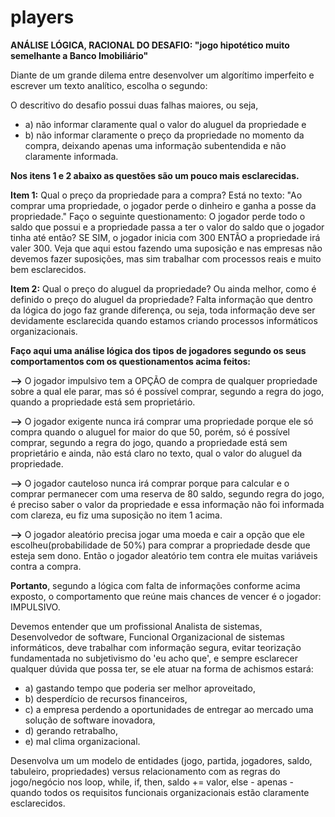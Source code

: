 # players

**ANÁLISE LÓGICA, RACIONAL DO DESAFIO: "jogo hipotético muito semelhante a Banco Imobiliário"**

Diante de um grande dilema entre desenvolver um algorítimo imperfeito e escrever um texto analítico, escolha o segundo:

O descritivo do desafio possui duas falhas maiores, ou seja, 
* a) não informar claramente qual o valor do aluguel da propriedade e 
* b) não informar claramente o preço da propriedade no momento da compra, deixando apenas uma informação subentendida e não claramente informada. 

**Nos itens 1 e 2 abaixo as questões são um pouco mais esclarecidas.**

**Item 1:**
Qual o preço da propriedade para a compra?
Está no texto: "Ao comprar uma propriedade, o jogador perde o dinheiro e ganha a posse da propriedade."
Faço o seguinte questionamento: O jogador perde todo o saldo que possui e a propriedade passa a ter o valor do saldo que o jogador tinha até então? SE SIM, o jogador inicia com 300 ENTÃO a propriedade irá valer 300.
Veja que aqui estou fazendo uma suposição e nas empresas não devemos fazer suposições, mas sim trabalhar com processos reais e muito bem esclarecidos.

**Item 2:**
Qual o preço do aluguel da propriedade? Ou ainda melhor, como é definido o preço do aluguel da propriedade?
Falta informação que dentro da lógica do jogo faz grande diferença, ou seja, toda informação deve ser devidamente esclarecida quando estamos criando processos informáticos organizacionais.

**Faço aqui uma análise lógica dos tipos de jogadores segundo os seus comportamentos com os questionamentos acima feitos:**

**-->** O jogador impulsivo tem a OPÇÃO de compra de qualquer propriedade sobre a qual ele parar, mas só é possível comprar, segundo a regra do jogo, quando a propriedade está sem proprietário.

**-->** O jogador exigente nunca irá comprar uma propriedade porque ele só compra quando o aluguel for maior do que 50, porém, só é possível comprar, segundo a regra do jogo, quando a propriedade está sem proprietário e ainda, não está claro no texto, qual o valor do aluguel da propriedade.

**-->** O jogador cauteloso nunca irá comprar porque para calcular e o comprar permanecer com uma reserva de 80 saldo, segundo regra do jogo, é preciso saber o valor da propriedade e essa informação não foi informada com clareza, eu fiz uma suposição no item 1 acima.

**-->** O jogador aleatório precisa jogar uma moeda e cair a opção que ele escolheu(probabilidade de 50%) para comprar a propriedade desde que esteja sem dono. Então o jogador aleatório tem contra ele muitas variáveis contra a compra.


**Portanto**,
segundo a lógica com falta de informações conforme acima exposto, o comportamento que reúne mais chances de vencer é o jogador: IMPULSIVO.

Devemos entender que um profissional Analista de sistemas, Desenvolvedor de software, Funcional Organizacional de sistemas informáticos,  deve trabalhar com informação segura, evitar teorização fundamentada no subjetivismo do 'eu acho que', e sempre esclarecer qualquer dúvida que possa ter, se ele atuar na forma de achismos estará:
* a) gastando tempo que poderia ser melhor aproveitado, 
* b) desperdício de recursos financeiros, 
* c) a empresa perdendo a oportunidades de entregar ao mercado uma solução de software inovadora,
* d) gerando retrabalho,
* e) mal clima organizacional.

Desenvolva um um modelo de entidades (jogo, partida, jogadores, saldo, tabuleiro, propriedades) versus relacionamento com as regras do jogo/negócio nos loop, while, if, then, saldo += valor, else - apenas - quando todos os requisitos funcionais organizacionais estão claramente esclarecidos.

